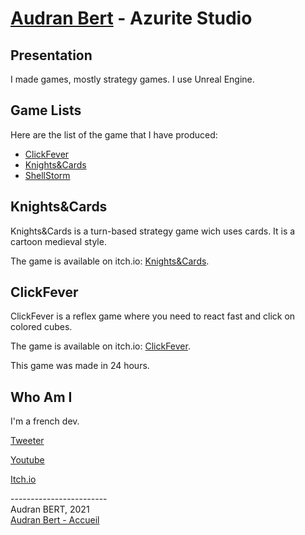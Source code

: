 # [Audran Bert](index.md) - Azurite Studio



## Presentation

I made games, mostly strategy games. I use Unreal Engine.

## Game Lists

Here are the list of the game that I have produced:

- [ClickFever](https://fox13440.itch.io/clickfever)
- [Knights&Cards](https://fox13440.itch.io/knights-cards)
- [ShellStorm]()

## Knights&Cards

Knights&Cards is a turn-based strategy game wich uses cards. It is a cartoon medieval style.

The game is available on itch.io: [Knights&Cards](https://fox13440.itch.io/knights-cards).

## ClickFever

ClickFever is a reflex game where you need to react fast and click on colored cubes.

The game is available on itch.io: [ClickFever](https://fox13440.itch.io/clickfever).

This game was made in 24 hours.

## Who Am I

I'm a french dev.

[Tweeter](https://twitter.com/Fox13440)

[Youtube](https://www.youtube.com/channel/UCvhoh668Kbh2rtLeh8nvQKw)

[Itch.io](https://fox13440.itch.io/)

------------------------ \
Audran BERT, 2021 \
[Audran Bert - Accueil](index.md)
